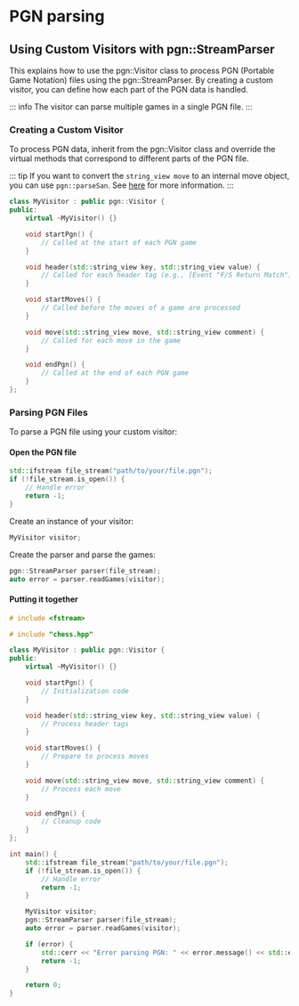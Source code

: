 # PGN parsing

## Using Custom Visitors with pgn::StreamParser

This explains how to use the pgn::Visitor class to process PGN (Portable Game Notation) files using the pgn::StreamParser. By creating a custom visitor, you can define how each part of the PGN data is handled.

::: info
The visitor can parse multiple games in a single PGN file.
:::

### Creating a Custom Visitor

To process PGN data, inherit from the pgn::Visitor class and override the virtual methods that correspond to different parts of the PGN file.

::: tip
If you want to convert the `string_view move` to an internal move object, you can use `pgn::parseSan`.
See [here](/pages/move.md#other-formats) for more information.
:::

```cpp
class MyVisitor : public pgn::Visitor {
public:
    virtual ~MyVisitor() {}

    void startPgn() {
        // Called at the start of each PGN game
    }

    void header(std::string_view key, std::string_view value) {
        // Called for each header tag (e.g., [Event "F/S Return Match"])
    }

    void startMoves() {
        // Called before the moves of a game are processed
    }

    void move(std::string_view move, std::string_view comment) {
        // Called for each move in the game
    }

    void endPgn() {
        // Called at the end of each PGN game
    }
};
```

### Parsing PGN Files

To parse a PGN file using your custom visitor:

#### Open the PGN file

```cpp
std::ifstream file_stream("path/to/your/file.pgn");
if (!file_stream.is_open()) {
    // Handle error
    return -1;
}
```

Create an instance of your visitor:

```cpp
MyVisitor visitor;
```

Create the parser and parse the games:

```cpp
pgn::StreamParser parser(file_stream);
auto error = parser.readGames(visitor);
```

#### Putting it together

```cpp
# include <fstream>

# include "chess.hpp"

class MyVisitor : public pgn::Visitor {
public:
    virtual ~MyVisitor() {}

    void startPgn() {
        // Initialization code
    }

    void header(std::string_view key, std::string_view value) {
        // Process header tags
    }

    void startMoves() {
        // Prepare to process moves
    }

    void move(std::string_view move, std::string_view comment) {
        // Process each move
    }

    void endPgn() {
        // Cleanup code
    }
};

int main() {
    std::ifstream file_stream("path/to/your/file.pgn");
    if (!file_stream.is_open()) {
        // Handle error
        return -1;
    }

    MyVisitor visitor;
    pgn::StreamParser parser(file_stream);
    auto error = parser.readGames(visitor);

    if (error) {
        std::cerr << "Error parsing PGN: " << error.message() << std::endl;
        return -1;
    }

    return 0;
}
```
